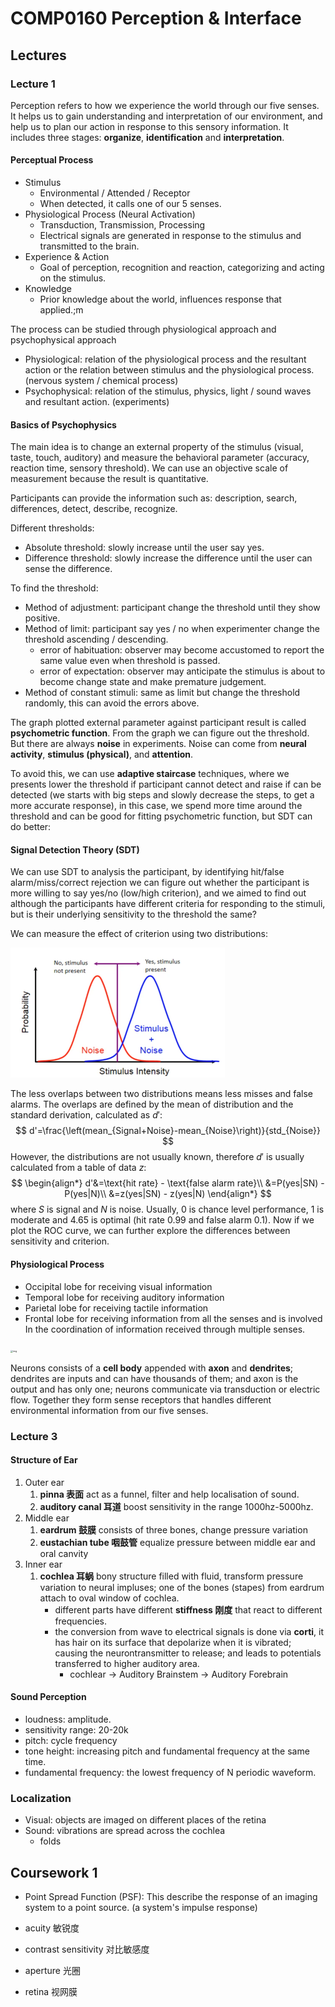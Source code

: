 # COMP0160 Perception & Interface

## Lectures

### Lecture 1

Perception refers to how we experience the world through our five senses. It helps us to gain understanding and interpretation of our environment, and help us to plan our action in response to this sensory information. It includes three stages: **organize**, **identification** and **interpretation**.

#### Perceptual Process

- Stimulus
  - Environmental / Attended / Receptor
  - When detected, it calls one of our 5 senses.
- Physiological Process (Neural Activation)
  - Transduction, Transmission, Processing
  - Electrical signals are generated in response to the stimulus and transmitted to the brain.
- Experience & Action
  - Goal of perception, recognition and reaction, categorizing and acting on the stimulus.
- Knowledge
  - Prior knowledge about the world, influences response that applied.;m

The process can be studied through physiological approach and psychophysical approach

- Physiological: relation of the physiological process and the resultant action or the relation between stimulus and the physiological process. (nervous system / chemical process)
- Psychophysical: relation of the stimulus, physics, light / sound waves and resultant action. (experiments)

#### Basics of Psychophysics

The main idea is to change an external property of the stimulus (visual, taste, touch, auditory) and measure the behavioral parameter (accuracy, reaction time, sensory threshold). We can use an objective scale of measurement because the result is quantitative.

Participants can provide the information such as: description, search, differences, detect, describe, recognize.

Different thresholds:

- Absolute threshold: slowly increase until the user say yes.
- Difference threshold: slowly increase the difference until the user can sense the difference.

To find the threshold:

- Method of adjustment: participant change the threshold until they show positive.
- Method of limit: participant say yes / no when experimenter change the threshold ascending / descending.
  - error of habituation: observer may become accustomed to report the same value even when threshold is passed.
  - error of expectation: observer may anticipate the stimulus is about to become change state and make premature judgement.
- Method of constant stimuli: same as limit but change the threshold randomly, this can avoid the errors above. 

The graph plotted external parameter against participant result is called **psychometric function**. From the graph we can figure out the threshold. But there are always **noise** in experiments.  Noise can come from **neural activity**, **stimulus (physical)**, and **attention**.

To avoid this, we can use **adaptive staircase** techniques, where we presents lower the threshold if participant cannot detect and raise if can be detected (we starts with big steps and slowly decrease the steps, to get a more accurate response), in this case, we spend more time around the threshold and can be good for fitting psychometric function, but SDT can do better:

#### Signal Detection Theory (SDT)

We can use SDT to analysis the participant, by identifying hit/false alarm/miss/correct rejection we can figure out whether the participant is more willing to say yes/no (low/high criterion), and we aimed to find out although the participants have different criteria for responding to the stimuli, but is their underlying sensitivity to the threshold the same?

We can measure the effect of criterion using two distributions:

<img src="COMP0160 Perception & Interface.assets/image-20220121113019809.png" alt="image-20220121113019809" style="zoom:50%;" />

The less overlaps between two distributions means less misses and false alarms. The overlaps are defined by the mean of distribution and the standard derivation, calculated as $d'$:
$$
d'=\frac{\left(mean_{Signal+Noise}-mean_{Noise}\right)}{std_{Noise}}
$$
However, the distributions are not usually known, therefore $d'$ is usually calculated from a table of data $z$:
$$
\begin{align*}
d'&=\text{hit rate} - \text{false alarm rate}\\
  &=P(yes|SN) - P(yes|N)\\
  &=z(yes|SN) - z(yes|N)
\end{align*}
$$
where $S$ is signal and $N$ is noise. Usually, 0 is chance level performance, 1 is moderate and 4.65 is optimal (hit rate 0.99 and false alarm 0.1). Now if we plot the ROC curve, we can further explore the differences between sensitivity and criterion.

#### Physiological Process

- Occipital lobe for receiving visual information 
- Temporal lobe for receiving auditory information 
- Parietal lobe for receiving tactile information 
- Frontal lobe for receiving information from all the senses and is involved In the coordination of information received through multiple senses.

<img src="https://upload.wikimedia.org/wikipedia/commons/thumb/8/89/Cerebrum_lobes.png/1920px-Cerebrum_lobes.png" alt="img" style="zoom: 25%;" />

Neurons consists of a **cell body** appended with **axon** and **dendrites**; dendrites are inputs and can have thousands of them; and axon is the output and has only one; neurons communicate via transduction or electric flow. Together they form sense receptors that handles different environmental information from our five senses.

### Lecture 3

#### Structure of Ear

1. Outer ear
   1. **pinna 表面** act as a funnel, filter and help localisation of sound.
   2. **auditory canal 耳道** boost sensitivity in the range 1000hz-5000hz.
2. Middle ear
   1. **eardrum 鼓膜** consists of three bones, change pressure variation
   2. **eustachian tube 咽鼓管** equalize pressure between middle ear and oral canvity
3. Inner ear
   1. **cochlea 耳蜗** bony structure filled with fluid, transform pressure variation to neural impluses; one of the bones (stapes) from eardrum attach to oval window of cochlea.
      - different parts have different **stiffness 刚度** that react to different frequencies.
      - the conversion from wave to electrical signals is done via **corti**, it has hair on its surface that depolarize when it is vibrated; causing the neurontransmitter to release; and leads to potentials transferred to higher auditory area.
        - cochlear $\rightarrow$ Auditory Brainstem $\rightarrow$ Auditory Forebrain

#### Sound Perception

- loudness: amplitude.
- sensitivity range: 20-20k
- pitch: cycle frequency
- tone height: increasing pitch and fundamental frequency at the same time.
- fundamental frequency: the lowest frequency of N periodic waveform.

### Localization

- Visual: objects are imaged on different places of the retina
- Sound: vibrations are spread across the cochlea
  - folds





## Coursework 1

- Point Spread Function (PSF): This describe the response of an imaging system to a point source. (a system's impulse response)

- acuity 敏锐度

- contrast sensitivity 对比敏感度

- aperture 光圈

- retina 视网膜

  

